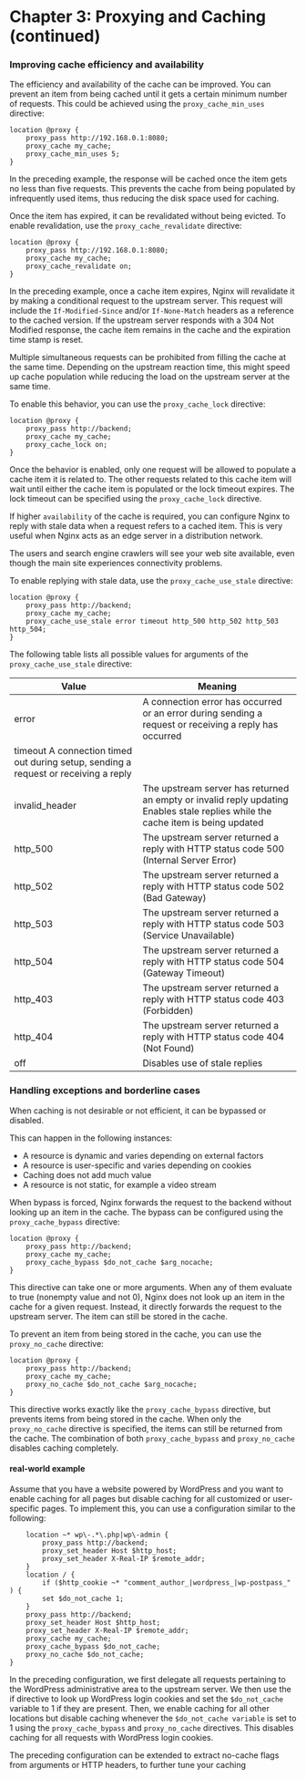 # Chapter 3: Proxying and Caching (continued)

### Improving cache efficiency and availability
The efficiency and availability of the cache can be improved. You can prevent an item from being cached until it gets a certain minimum number of requests.
This could be achieved using the `proxy_cache_min_uses` directive:
```nginx
location @proxy {
    proxy_pass http://192.168.0.1:8080;
    proxy_cache my_cache;
    proxy_cache_min_uses 5;
}
```
In the preceding example, the response will be cached once the item gets no less than five requests. This prevents the cache from being populated by infrequently used items, thus reducing the disk space used for caching.

Once the item has expired, it can be revalidated without being evicted. To enable revalidation, use the `proxy_cache_revalidate` directive:

```nginx
location @proxy {
    proxy_pass http://192.168.0.1:8080;
    proxy_cache my_cache;
    proxy_cache_revalidate on;
}
```

In the preceding example, once a cache item expires, Nginx will revalidate it by making a conditional request to the upstream server. This request will include the `If-Modified-Since` and/or `If-None-Match` headers as a reference to the cached version. If the upstream server responds with a 304 Not Modified response, the cache item remains in the cache and the expiration time stamp is reset.

Multiple simultaneous requests can be prohibited from filling the cache at the same time. Depending on the upstream reaction time, this might speed up cache population while reducing the load on the upstream server at the same time. 

To enable this behavior, you can use the `proxy_cache_lock` directive:
```nginx
location @proxy {
    proxy_pass http://backend;
    proxy_cache my_cache;
    proxy_cache_lock on;
}
```
Once the behavior is enabled, only one request will be allowed to populate a cache item it is related to. The other requests related to this cache item will wait until either the cache item is populated or the lock timeout expires. The lock timeout can be specified using the `proxy_cache_lock` directive.

If higher `availability` of the cache is required, you can configure Nginx to reply with stale data when a request refers to a cached item. This is very useful when Nginx acts as an edge server in a distribution network. 

The users and search engine crawlers will see your web site available, even though the main site experiences connectivity problems. 

To enable replying with stale data, use the `proxy_cache_use_stale` directive:
```nginx
location @proxy {
    proxy_pass http://backend;
    proxy_cache my_cache;
    proxy_cache_use_stale error timeout http_500 http_502 http_503 http_504;
}
```
The following table lists all possible values for arguments of the `proxy_cache_use_stale` directive:

| Value                                                                               | Meaning                                                                                                                         |
| ----------------------------------------------------------------------------------- | ------------------------------------------------------------------------------------------------------------------------------- |
| error                                                                               | A connection error has occurred or an error during sending a request or receiving a reply has occurred                          |
| timeout A connection timed out during setup, sending a request or receiving a reply |
| invalid_header                                                                      | The upstream server has returned an empty or invalid reply updating Enables stale replies while the cache item is being updated |
| http_500                                                                            | The upstream server returned a reply with HTTP status code 500 (Internal Server Error)                                          |
| http_502                                                                            | The upstream server returned a reply with HTTP status code 502 (Bad Gateway)                                                    |
| http_503                                                                            | The upstream server returned a reply with HTTP status code 503 (Service Unavailable)                                            |
| http_504                                                                            | The upstream server returned a reply with HTTP status code 504 (Gateway Timeout)                                                |
| http_403                                                                            | The upstream server returned a reply with HTTP status code 403 (Forbidden)                                                      |
| http_404                                                                            | The upstream server returned a reply with HTTP status code 404 (Not Found)                                                      |
| off                                                                                 | Disables use of stale replies                                                                                                   |


### Handling exceptions and borderline cases
When caching is not desirable or not efficient, it can be bypassed or disabled.

This can happen in the following instances:
- A resource is dynamic and varies depending on external factors
- A resource is user-specific and varies depending on cookies
- Caching does not add much value
- A resource is not static, for example a video stream

When bypass is forced, Nginx forwards the request to the backend without looking up an item in the cache. The bypass can be configured using the `proxy_cache_bypass` directive:
```nginx
location @proxy {
    proxy_pass http://backend;
    proxy_cache my_cache;
    proxy_cache_bypass $do_not_cache $arg_nocache;
}
```
This directive can take one or more arguments. When any of them evaluate to true (nonempty value and not 0), Nginx does not look up an item in the cache for a given request. Instead, it directly forwards the request to the upstream server. The item can still be stored in the cache.

To prevent an item from being stored in the cache, you can use the `proxy_no_cache` directive:
```nginx
location @proxy {
    proxy_pass http://backend;
    proxy_cache my_cache;
    proxy_no_cache $do_not_cache $arg_nocache;
}
```

This directive works exactly like the `proxy_cache_bypass` directive, but prevents items from being stored in the cache. When only the `proxy_no_cache` directive is specified, the items can still be returned from the cache. The combination of both `proxy_cache_bypass` and `proxy_no_cache` disables caching completely.

#### real-world example 
Assume that you have a website powered by WordPress and you want to enable caching for all pages but disable caching for all customized or user-specific pages. To implement this, you can use a configuration similar to the following:

```nginx
    location ~* wp\-.*\.php|wp\-admin {
        proxy_pass http://backend;
        proxy_set_header Host $http_host;
        proxy_set_header X-Real-IP $remote_addr;
    }
    location / {
        if ($http_cookie ~* "comment_author_|wordpress_|wp-postpass_" ) {
        set $do_not_cache 1;
    }
    proxy_pass http://backend;
    proxy_set_header Host $http_host;
    proxy_set_header X-Real-IP $remote_addr;
    proxy_cache my_cache;
    proxy_cache_bypass $do_not_cache;
    proxy_no_cache $do_not_cache;
}
```

In the preceding configuration, we first delegate all requests pertaining to the WordPress administrative area to the upstream server. We then use the if directive to look up WordPress login cookies and set the `$do_not_cache` variable to 1 if they are present. Then, we enable caching for all other locations but disable caching whenever the `$do_not_cache variable` is set to 1 using the `proxy_cache_bypass` and `proxy_no_cache` directives. This disables caching for all requests with WordPress login cookies.

The preceding configuration can be extended to extract no-cache flags from arguments or HTTP headers, to further tune your caching